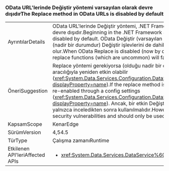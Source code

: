 ### <a name="the-replace-method-in-odata-urls-is-disabled-by-default"></a><span data-ttu-id="30daa-101">OData URL'lerinde Değiştir yöntemi varsayılan olarak devre dışıdır</span><span class="sxs-lookup"><span data-stu-id="30daa-101">The Replace method in OData URLs is disabled by default</span></span>

|   |   |
|---|---|
|<span data-ttu-id="30daa-102">Ayrıntılar</span><span class="sxs-lookup"><span data-stu-id="30daa-102">Details</span></span>|<span data-ttu-id="30daa-103">OData URL'lerinde Değiştir yöntemi, .NET Framework 4. 5 ' başlayarak, varsayılan olarak devre dışıdır.</span><span class="sxs-lookup"><span data-stu-id="30daa-103">Beginning in the .NET Framework 4.5, the Replace method in OData URLs is disabled by default.</span></span> <span data-ttu-id="30daa-104">OData Değiştir (varsayılan olarak şimdi) devre dışı bırakıldığında (nadir bir durumdur) Değiştir işlevlerini de dahil olmak üzere kullanıcı isteklerinin başarısız olur.</span><span class="sxs-lookup"><span data-stu-id="30daa-104">When OData Replace is disabled (now by default), any user requests including replace functions (which are uncommon) will fail.</span></span>|
|<span data-ttu-id="30daa-105">Öneri</span><span class="sxs-lookup"><span data-stu-id="30daa-105">Suggestion</span></span>|<span data-ttu-id="30daa-106">Replace yöntemi gerekiyorsa (olduğu nadir bir durumdur), yapılandırma ayarları aracılığıyla yeniden etkin olabilir (<xref:System.Data.Services.Configuration.DataServicesFeaturesSection.ReplaceFunction?displayProperty=name>).</span><span class="sxs-lookup"><span data-stu-id="30daa-106">If the replace method is required (which is uncommon), it can be re-enabled through a config settings (<xref:System.Data.Services.Configuration.DataServicesFeaturesSection.ReplaceFunction?displayProperty=name>).</span></span> <span data-ttu-id="30daa-107">Ancak, bir etkin Değiştir yöntemi güvenlik açıkları açabilir ve yalnızca inceledikten sonra kullanılmalıdır.</span><span class="sxs-lookup"><span data-stu-id="30daa-107">However, an enabled replace method can open security vulnerabilities and should only be used after careful review.</span></span>|
|<span data-ttu-id="30daa-108">Kapsam</span><span class="sxs-lookup"><span data-stu-id="30daa-108">Scope</span></span>|<span data-ttu-id="30daa-109">Kenar</span><span class="sxs-lookup"><span data-stu-id="30daa-109">Edge</span></span>|
|<span data-ttu-id="30daa-110">Sürüm</span><span class="sxs-lookup"><span data-stu-id="30daa-110">Version</span></span>|<span data-ttu-id="30daa-111">4,5</span><span class="sxs-lookup"><span data-stu-id="30daa-111">4.5</span></span>|
|<span data-ttu-id="30daa-112">Tür</span><span class="sxs-lookup"><span data-stu-id="30daa-112">Type</span></span>|<span data-ttu-id="30daa-113">Çalışma zamanı</span><span class="sxs-lookup"><span data-stu-id="30daa-113">Runtime</span></span>|
|<span data-ttu-id="30daa-114">Etkilenen API'leri</span><span class="sxs-lookup"><span data-stu-id="30daa-114">Affected APIs</span></span>|<ul><li><xref:System.Data.Services.DataService%601?displayProperty=nameWithType></li></ul>|


